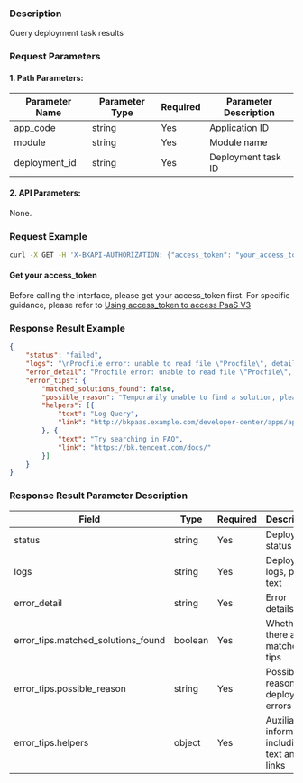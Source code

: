 ### Description
Query deployment task results


### Request Parameters

#### 1. Path Parameters:

| Parameter Name | Parameter Type | Required | Parameter Description |
| -------------- | -------------- | -------- | --------------------- |
| app_code       | string         | Yes      | Application ID        |
| module         | string         | Yes      | Module name           |
| deployment_id  | string         | Yes      | Deployment task ID    |

#### 2. API Parameters:
None.

### Request Example
```bash
curl -X GET -H 'X-BKAPI-AUTHORIZATION: {"access_token": "your_access_token"}' http://bkapi.example.com/api/bkpaas3/prod/bkapps/applications/{app_code}/modules/{module}/deployments/{deployment_id}/result/
```

#### Get your access_token

Before calling the interface, please get your access_token first. For specific guidance, please refer to [Using access_token to access PaaS V3](https://bk.tencent.com/docs/markdown/PaaS3.0/topics/paas/access_token)

### Response Result Example
```json
{
	"status": "failed",
	"logs": "\nProcfile error: unable to read file \"Procfile\", details: module 'paasng.dev_resources.sourcectl.package.client' has no attribute 'S3TarClient'",
	"error_detail": "Procfile error: unable to read file \"Procfile\", details: module 'paasng.dev_resources.sourcectl.package.client' has no attribute 'S3TarClient'",
	"error_tips": {
		"matched_solutions_found": false,
		"possible_reason": "Temporarily unable to find a solution, please go to the \"Standard Output Log\" to check for exceptions",
		"helpers": [{
			"text": "Log Query",
			"link": "http://bkpaas.example.com/developer-center/apps/appid/default/log?tab=stream"
		}, {
			"text": "Try searching in FAQ",
			"link": "https://bk.tencent.com/docs/"
		}]
	}
}
```

### Response Result Parameter Description

| Field | Type | Required | Description |
| ----- | ---- | -------- | ----------- |
| status | string | Yes | Deployment status |
| logs | string | Yes | Deployment logs, plain text |
| error_detail | string | Yes | Error details |
| error_tips.matched_solutions_found | boolean | Yes | Whether there are matched tips |
| error_tips.possible_reason | string | Yes | Possible reasons for deployment errors |
| error_tips.helpers | object | Yes | Auxiliary information, including text and links |